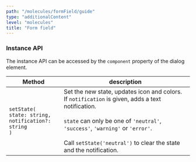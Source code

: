 ```yaml
---
path: "/molecules/formField/guide"
type: "additionalContent"
level: "molecules"
title: "Form field"
---
```


### Instance API

The instance API can be accessed by the `component` property of the dialog element.

| Method                                                            | description                                                                                                                                                                                                                                                        |
| ----------------------------------------------------------------- | ------------------------------------------------------------------------------------------------------------------------------------------------------------------------------------------------------------------------------------------------------------------ |
| `setState(`<br>`state: string,`<br>`notification?: string`<br>`)` | Set the new state, updates icon and colors. If `notification` is given, adds a text notification.<br><br>`state` can only be one of `'neutral'`, `'success'`, `'warning'` or `'error'`.<br><br>Call `setState('neutral')` to clear the state and the notification. |
